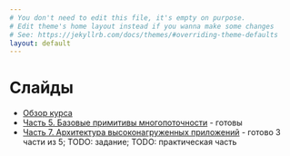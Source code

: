 ```yaml
---
# You don't need to edit this file, it's empty on purpose.
# Edit theme's home layout instead if you wanna make some changes
# See: https://jekyllrb.com/docs/themes/#overriding-theme-defaults
layout: default
---
```


# Слайды

* [Обзор курса](slides/index.html)
* [Часть 5. Базовые примитивы многопоточности](slides/day5.html) - готовы
* [Часть 7. Архитектура высоконагруженных приложений](slides/day7.html) - готово 3 части из 5; TODO: задание; TODO: практическая часть

